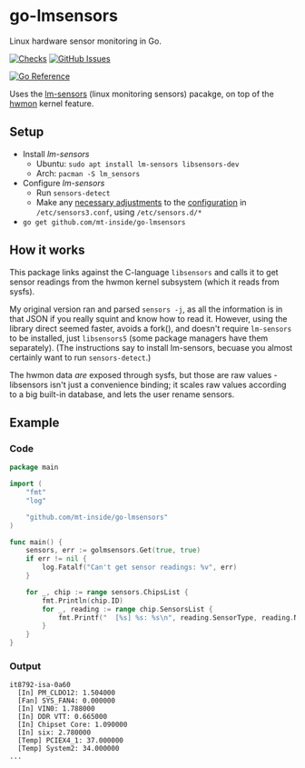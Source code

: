 # go-lmsensors
Linux hardware sensor monitoring in Go.

[![Checks](https://github.com/mt-inside/go-lmsensors/actions/workflows/checks.yaml/badge.svg)](https://github.com/mt-inside/go-lmsensors/actions/workflows/checks.yaml)
[![GitHub Issues](https://img.shields.io/github/issues-raw/mt-inside/go-lmsensors)](https://github.com/mt-inside/go-lmsensors/issues)

[![Go Reference](https://pkg.go.dev/badge/github.com/mt-inside/go-lmsensors.svg)](https://pkg.go.dev/github.com/mt-inside/go-lmsensors)

Uses the [lm-sensors](https://github.com/lm-sensors/lm-sensors) (linux monitoring sensors) pacakge, on top of the [hwmon](https://hwmon.wiki.kernel.org) kernel feature.

## Setup
* Install _lm-sensors_
  * Ubuntu: `sudo apt install lm-sensors libsensors-dev`
  * Arch: `pacman -S lm_sensors`
* Configure _lm-sensors_
  * Run `sensors-detect`
  * Make any [necessary adjustments](https://hwmon.wiki.kernel.org/faq) to the [configuration](https://linux.die.net/man/5/sensors3.conf) in `/etc/sensors3.conf`, using `/etc/sensors.d/*`
* `go get github.com/mt-inside/go-lmsensors`

## How it works
This package links against the C-language `libsensors` and calls it to get sensor readings from the hwmon kernel subsystem (which it reads from sysfs).

My original version ran and parsed `sensors -j`, as all the information is in that JSON if you really squint and know how to read it.
However, using the library direct seemed faster, avoids a fork(), and doesn't require `lm-sensors` to be installed, just `libsensors5` (some package managers have them separately). (The instructions say to install lm-sensors, becuase you almost certainly want to run `sensors-detect`.)

The hwmon data _are_ exposed through sysfs, but those are raw values - libsensors isn't just a convenience binding; it scales raw values according to a big built-in database, and lets the user rename sensors.

## Example

### Code
```go
package main

import (
	"fmt"
	"log"

	"github.com/mt-inside/go-lmsensors"
)

func main() {
	sensors, err := golmsensors.Get(true, true)
	if err != nil {
		log.Fatalf("Can't get sensor readings: %v", err)
	}

	for _, chip := range sensors.ChipsList {
		fmt.Println(chip.ID)
		for _, reading := range chip.SensorsList {
			fmt.Printf("  [%s] %s: %s\n", reading.SensorType, reading.Name, reading.Value)
		}
	}
}
```

### Output
```
it8792-isa-0a60
  [In] PM_CLDO12: 1.504000
  [Fan] SYS_FAN4: 0.000000
  [In] VIN0: 1.788000
  [In] DDR VTT: 0.665000
  [In] Chipset Core: 1.090000
  [In] six: 2.780000
  [Temp] PCIEX4_1: 37.000000
  [Temp] System2: 34.000000
...
```
